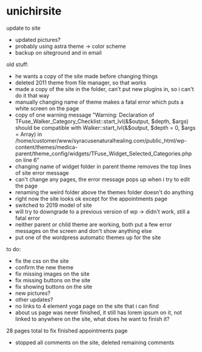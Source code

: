 # unichirsite
update to site



- updated pictures?
- probably using astra theme -> color scheme
- backup on siteground and in email



old stuff:
 
  - he wants a copy of the site made before changing things
  - deleted 2011 theme from file manager, so that works
  - made a copy of the site in the folder, can't put new plugins in, so i can't do it that way
  - manually changing name of theme makes a fatal error which puts a white screen on the page
  - copy of one warning message "Warning: Declaration of TFuse_Walker_Category_Checklist::start_lvl(&$output, $depth, $args) should be compatible with Walker::start_lvl(&$output, $depth = 0, $args = Array) in /home/customer/www/syracusenaturalhealing.com/public_html/wp-content/themes/medica-parent/theme_config/widgets/TFuse_Widget_Selected_Categories.php on line 6"
  - changing name of widget folder in parent theme removes the top lines of site error message
  - can't change any pages, the error message pops up when i try to edit the page
  - renaming the weird folder above the themes folder doesn't do anything
  - right now the site looks ok except for the appointments page
  - switched to 2019 model of site
  - will try to downgrade to a previous version of wp -> didn't work, still a fatal error
  - neither parent or child theme are working, both put a few error messages on the screen and don't show anything else
  - put one of the wordpress automatic themes up for the site


to do:
- fix the css on the site
- confirm the new theme
- fix missing images on the site
- fix missing buttons on the site
- fix showing buttons on the site
- new pictures?
- other updates?
- no links to 4 element yoga page on the site that i can find
- about us page was never finished, it still has lorem ipsum on it, not linked to anywhere on the site, what does he want to finish it?

28 pages total to fix
finished appointments page
- stopped all comments on the site, deleted remaining comments
